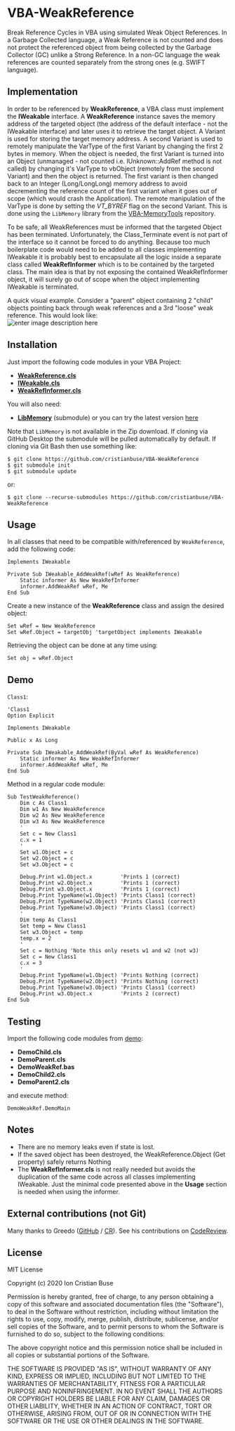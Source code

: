 # VBA-WeakReference
Break Reference Cycles in VBA using simulated Weak Object References. In a Garbage Collected language, a Weak Reference is not counted and does not protect the referenced object from being collected by the Garbage Collector (GC) unlike a Strong Reference. In a non-GC language the weak references are counted separately from the strong ones (e.g. SWIFT language).

## Implementation
In order to be referenced by **WeakReference**, a VBA class must implement the **IWeakable** interface. A **WeakReference** instance saves the memory address of the targeted object (the address of the default interface - not the IWeakable interface) and later uses it to retrieve the target object.
A Variant is used for storing the target memory address. A second Variant is used to remotely manipulate the VarType of the first Variant by changing the first 2 bytes in memory.
When the object is needed, the first Variant is turned into an Object (unmanaged - not counted i.e. IUnknown::AddRef method is not called) by changing it's VarType to vbObject (remotely from the second Variant) and then the object is returned. The first variant is then changed back to an Integer (Long/LongLong) memory address to avoid decrementing the reference count of the first variant when it goes out of scope (which would crash the Application). The remote manipulation of the VarType is done by setting the *VT_BYREF* flag on the second Variant. This is done using the ```LibMemory``` library from the [VBA-MemoryTools](https://github.com/cristianbuse/VBA-MemoryTools) repository.

To be safe, all WeakReferences must be informed that the targeted Object has been terminated. Unfortunately, the Class_Terminate event is not part of the interface so it cannot be forced to do anything. Because too much boilerplate code would need to be added to all classes implementing IWeakable it is probably best to encapsulate all the logic inside a separate class called **WeakRefInformer** which is to be contained by the targeted class. The main idea is that by not exposing the contained WeakRefInformer object, it will surely go out of scope when the object implementing IWeakable is terminated.

A quick visual example. Consider a "parent" object containing 2 "child" objects pointing back through weak references and a 3rd "loose" weak reference. This would look like:  
![enter image description here](https://i.stack.imgur.com/7VhWj.png)

## Installation
Just import the following code modules in your VBA Project:
* [**WeakReference.cls**](https://github.com/cristianbuse/VBA-WeakReference/blob/master/src/WeakReference.cls)
* [**IWeakable.cls**](https://github.com/cristianbuse/VBA-WeakReference/blob/master/src/IWeakable.cls)
* [**WeakRefInformer.cls**](https://github.com/cristianbuse/VBA-WeakReference/blob/master/src/WeakRefInformer.cls)

You will also need:
* [**LibMemory**](https://github.com/cristianbuse/VBA-MemoryTools/blob/0060760fb11f7b807bdcc7cae01357b475593b9b/src/LibMemory.bas) (submodule) or you can try the latest version [here](https://github.com/cristianbuse/VBA-MemoryTools/blob/master/src/LibMemory.bas)

Note that ```LibMemory``` is not available in the Zip download. If cloning via GitHub Desktop the submodule will be pulled automatically by default. If cloning via Git Bash then use something like:
```
$ git clone https://github.com/cristianbuse/VBA-WeakReference
$ git submodule init
$ git submodule update
```
or:
```
$ git clone --recurse-submodules https://github.com/cristianbuse/VBA-WeakReference
```

## Usage
In all classes that need to be compatible with/referenced by ```WeakReference```, add the following code:
```VBA
Implements IWeakable

Private Sub IWeakable_AddWeakRef(wRef As WeakReference)
    Static informer As New WeakRefInformer
    informer.AddWeakRef wRef, Me
End Sub
```
Create a new instance of the **WeakReference** class and assign the desired object:
```VBA
Set wRef = New WeakReference
Set wRef.Object = targetObj 'targetObject implements IWeakable
```

Retrieving the object can be done at any time using:
```vba
Set obj = wRef.Object
```

## Demo

```Class1```:
```VBA
'Class1
Option Explicit

Implements IWeakable

Public x As Long

Private Sub IWeakable_AddWeakRef(ByVal wRef As WeakReference)
    Static informer As New WeakRefInformer
    informer.AddWeakRef wRef, Me
End Sub
```
Method in a regular code module:
```VBA
Sub TestWeakReference()
    Dim c As Class1
    Dim w1 As New WeakReference
    Dim w2 As New WeakReference
    Dim w3 As New WeakReference
    '
    Set c = New Class1
    c.x = 1
    '
    Set w1.Object = c
    Set w2.Object = c
    Set w3.Object = c
    
    Debug.Print w1.Object.x         'Prints 1 (correct)
    Debug.Print w2.Object.x         'Prints 1 (correct)
    Debug.Print w3.Object.x         'Prints 1 (correct)
    Debug.Print TypeName(w1.Object) 'Prints Class1 (correct)
    Debug.Print TypeName(w2.Object) 'Prints Class1 (correct)
    Debug.Print TypeName(w3.Object) 'Prints Class1 (correct)
    '
    Dim temp As Class1
    Set temp = New Class1
    Set w3.Object = temp
    temp.x = 2
    '
    Set c = Nothing 'Note this only resets w1 and w2 (not w3)
    Set c = New Class1
    c.x = 3
    '
    Debug.Print TypeName(w1.Object) 'Prints Nothing (correct)
    Debug.Print TypeName(w2.Object) 'Prints Nothing (correct)
    Debug.Print TypeName(w3.Object) 'Prints Class1 (correct)
    Debug.Print w3.Object.x         'Prints 2 (correct)
End Sub
```

## Testing

Import the following code modules from [demo](https://github.com/cristianbuse/VBA-WeakReference/tree/master/src/Demo):
* **DemoChild.cls**
* **DemoParent.cls**
* **DemoWeakRef.bas**
* **DemoChild2.cls**
* **DemoParent2.cls**

and execute method:
```vba
DemoWeakRef.DemoMain
```

## Notes
* There are no memory leaks even if state is lost.
* If the saved object has been destroyed, the WeakReference.Object (Get property) safely  returns Nothing
* The **WeakRefInformer.cls** is not really needed but avoids the duplication of the same code across all classes implementing IWeakable. Just the minimal code presented above in the **Usage** section is needed when using the informer.

## External contributions (not Git)
Many thanks to Greedo ([GitHub](https://github.com/Greedquest) / [CR](https://codereview.stackexchange.com/users/146810/greedo)). See his contributions on [CodeReview](https://codereview.stackexchange.com/questions/245660/simulated-weakreference-class).

## License
MIT License

Copyright (c) 2020 Ion Cristian Buse

Permission is hereby granted, free of charge, to any person obtaining a copy of this software and associated documentation files (the "Software"), to deal in the Software without restriction, including without limitation the rights to use, copy, modify, merge, publish, distribute, sublicense, and/or sell copies of the Software, and to permit persons to whom the Software is furnished to do so, subject to the following conditions:

The above copyright notice and this permission notice shall be included in all copies or substantial portions of the Software.

THE SOFTWARE IS PROVIDED "AS IS", WITHOUT WARRANTY OF ANY KIND, EXPRESS OR IMPLIED, INCLUDING BUT NOT LIMITED TO THE WARRANTIES OF MERCHANTABILITY, FITNESS FOR A PARTICULAR PURPOSE AND NONINFRINGEMENT. IN NO EVENT SHALL THE AUTHORS OR COPYRIGHT HOLDERS BE LIABLE FOR ANY CLAIM, DAMAGES OR OTHER LIABILITY, WHETHER IN AN ACTION OF CONTRACT, TORT OR OTHERWISE, ARISING FROM, OUT OF OR IN CONNECTION WITH THE SOFTWARE OR THE USE OR OTHER DEALINGS IN THE SOFTWARE.
